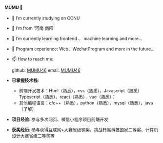 #### MUMU 👋

- 🏫 I’m currently studying on CCNU

- 📍 I‘m from '河南 南阳'

- 🌱 I’m currently learning frontend 、 machine learning and more...

- 👯 Program experience: Web、WechatProgram and more in the future...

- 📫 How to reach me:
   
   github: [MUMU46]("https://github.com/MUMU46")
   email: [MUMU46]("https://mail.qq.com/cgi-bin/frame_html?sid=0gaO4ttDCnMEBGgJ&r=1e984844a87198eec7f62142ceb46da8")



- **已掌握技术栈**:
  - 前端开发技术：Html（熟悉），css（熟悉），Javascript（熟悉）Typescript（熟悉），react（熟悉），vue（熟悉）；
  - 其他编程语言：c/c++（熟悉），python（熟悉），mysql（熟悉），java（了解）

- **项目经验**: 参与多次网页、微信小程序项目前端开发
- **获奖经历**: 参与获得互联网+大赛省级铜奖、挑战杯黑科技国家二等奖、计算机设计大赛省级二等奖等

